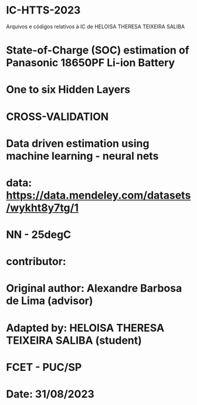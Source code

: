 # IC-HTTS-2023
Arquivos e códigos relativos à IC de HELOISA THERESA TEIXEIRA SALIBA
# State-of-Charge (SOC) estimation of Panasonic 18650PF Li-ion Battery
# One to six Hidden Layers
# CROSS-VALIDATION
# Data driven estimation using machine learning - neural nets
# data: https://data.mendeley.com/datasets/wykht8y7tg/1
# NN - 25degC
# contributor:  
# Original author: Alexandre Barbosa de Lima (advisor)
# Adapted by: HELOISA THERESA TEIXEIRA SALIBA (student)
# FCET - PUC/SP
# Date: 31/08/2023
